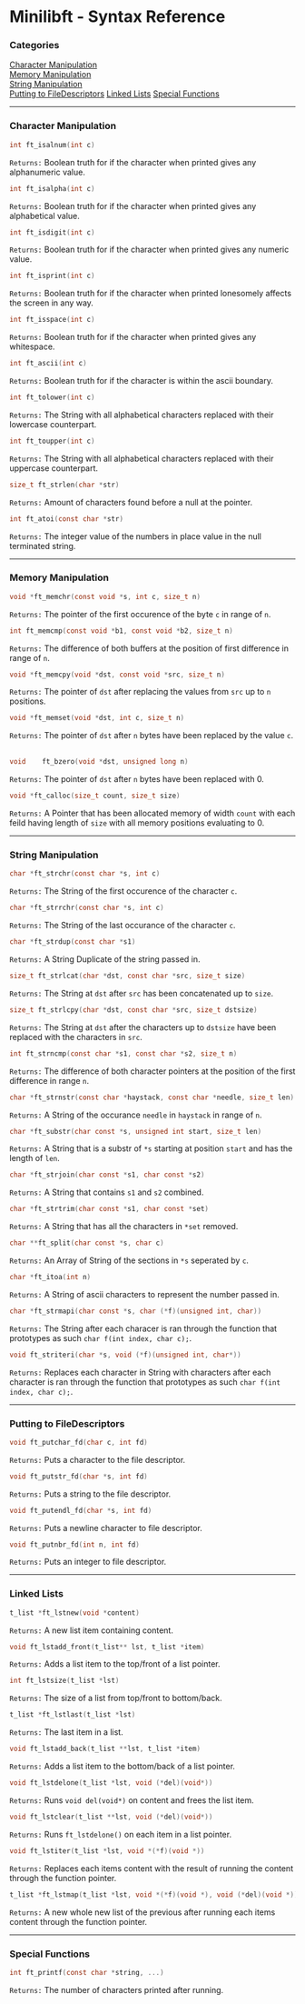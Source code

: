 # Minilibft - Syntax Reference
### Categories
[Character Manipulation](#character-manipulation "Navigate to Character based functions")  
[Memory Manipulation](#memory-manipulation "Navigate to Memory based functions")  
[String Manipulation](#string-manipulation "Navigate to String based functions")  
[Putting to FileDescriptors](#putting-to-filedescriptors "Navigate to typed printing functions")
[Linked Lists](#linked-lists "Navigate to Linked list Manipulative functions")
[Special Functions](#special-functions "Navigate to Special Functions")
___
### Character Manipulation
```c
int ft_isalnum(int c)
```
`Returns:` Boolean truth for if the character when printed gives any alphanumeric value.
&nbsp;
```c
int ft_isalpha(int c)
```
`Returns:` Boolean truth for if the character when printed gives any alphabetical value.
&nbsp;
```c
int ft_isdigit(int c)
```
`Returns:` Boolean truth for if the character when printed gives any numeric value.
&nbsp;
```c
int ft_isprint(int c)
```
`Returns:` Boolean truth for if the character when printed lonesomely affects the screen in any way.
&nbsp;
```c
int ft_isspace(int c)
```
`Returns:` Boolean truth for if the character when printed gives any whitespace.
&nbsp;
```c
int ft_ascii(int c)
```
`Returns:` Boolean truth for if the character is within the ascii boundary.
&nbsp;
```c
int ft_tolower(int c)
```
`Returns:` The String with all alphabetical characters replaced with their lowercase counterpart.
&nbsp;
```c
int ft_toupper(int c)
```
`Returns:` The String with all alphabetical characters replaced with their uppercase counterpart.
&nbsp;
```c
size_t ft_strlen(char *str)
```
`Returns:` Amount of characters found before a null at the pointer.
&nbsp;
```c
int ft_atoi(const char *str)
```
`Returns:` The integer value of the numbers in place value in the null terminated string.
___
### Memory Manipulation
```c
void *ft_memchr(const void *s, int c, size_t n)
```
`Returns:` The pointer of the first occurence of the byte `c` in range of `n`.
&nbsp;
```c
int ft_memcmp(const void *b1, const void *b2, size_t n)
```
`Returns:` The difference of both buffers at the position of first difference in range of `n`.
&nbsp;
```c
void *ft_memcpy(void *dst, const void *src, size_t n)
```
`Returns:` The pointer of `dst` after replacing the values from `src` up to `n` positions.
&nbsp;
```c
void *ft_memset(void *dst, int c, size_t n)
```
`Returns:` The pointer of `dst` after `n` bytes have been replaced by the value `c`.
&nbsp;
```c
void	ft_bzero(void *dst, unsigned long n)
```
`Returns:` The pointer of `dst` after `n` bytes have been replaced with 0.
&nbsp;
```c
void *ft_calloc(size_t count, size_t size)
```
`Returns:` A Pointer that has been allocated memory of width `count` with each feild having length of `size` with all memory positions evaluating to 0.
___
### String Manipulation
```c
char *ft_strchr(const char *s, int c)
```
`Returns:` The String of the first occurence of the character `c`.
&nbsp;
```c
char *ft_strrchr(const char *s, int c)
```
`Returns:` The String of the last occurance of the character `c`.
&nbsp;
```c
char *ft_strdup(const char *s1)
```
`Returns:` A String Duplicate of the string passed in.
&nbsp;
```c
size_t ft_strlcat(char *dst, const char *src, size_t size)
```
`Returns:` The String at `dst` after `src` has been concatenated up to `size`.
&nbsp;
```c
size_t ft_strlcpy(char *dst, const char *src, size_t dstsize)
```
`Returns:` The String at `dst` after the characters up to `dstsize` have been replaced with the characters in `src`.
&nbsp;
```c
int ft_strncmp(const char *s1, const char *s2, size_t n)
```
`Returns:` The difference of both character pointers at the position of the first difference in range `n`.
&nbsp;
```c
char *ft_strnstr(const char *haystack, const char *needle, size_t len)
```
`Returns:` A String of the occurance `needle` in `haystack` in range of `n`.
&nbsp;
```c
char *ft_substr(char const *s, unsigned int start, size_t len)
```
`Returns:` A String that is a substr of `*s` starting at position `start` and has the length of `len`.
&nbsp;
```c
char *ft_strjoin(char const *s1, char const *s2)
```
`Returns:` A String that contains `s1` and `s2` combined.
&nbsp;
```c
char *ft_strtrim(char const *s1, char const *set)
```
`Returns:` A String that has all the characters in `*set` removed.
&nbsp;
```c
char **ft_split(char const *s, char c)
```
`Returns:` An Array of String of the sections in `*s` seperated by `c`.
&nbsp;
```c
char *ft_itoa(int n)
```
`Returns:` A String of ascii characters to represent the number passed in.
&nbsp;
```c
char *ft_strmapi(char const *s, char (*f)(unsigned int, char))
```
`Returns:` The String after each characer is ran through the function that prototypes as such `char f(int index, char c);`.
&nbsp;
```c
void ft_striteri(char *s, void (*f)(unsigned int, char*))
```
`Returns:` Replaces each character in String with characters after each character is ran through the function that prototypes as such `char f(int index, char c);`.
___
### Putting to FileDescriptors
```c
void ft_putchar_fd(char c, int fd)
```
`Returns:` Puts a character to the file descriptor.
&nbsp;
```c
void ft_putstr_fd(char *s, int fd)
```
`Returns:` Puts a string to the file descriptor.
&nbsp;
```c
void ft_putendl_fd(char *s, int fd)
```
`Returns:` Puts a newline character to file descriptor.
&nbsp;
```c
void ft_putnbr_fd(int n, int fd)
```
`Returns:` Puts an integer to file descriptor.
___
### Linked Lists
```c
t_list *ft_lstnew(void *content)
```
`Returns:` A new list item containing content.
&nbsp;
```c
void ft_lstadd_front(t_list** lst, t_list *item)
```
`Returns:` Adds a list item to the top/front of a list pointer.
&nbsp;
```c
int ft_lstsize(t_list *lst)
```
`Returns:` The size of a list from top/front to bottom/back.
&nbsp;
```c
t_list *ft_lstlast(t_list *lst)
```
`Returns:` The last item in a list.
&nbsp;
```c
void ft_lstadd_back(t_list **lst, t_list *item)
```
`Returns:` Adds a list item to the bottom/back of a list pointer.
&nbsp;
```c
void ft_lstdelone(t_list *lst, void (*del)(void*))
```
`Returns:` Runs `void del(void*)` on content and frees the list item.
&nbsp;
```c
void ft_lstclear(t_list **lst, void (*del)(void*))
```
`Returns:` Runs `ft_lstdelone()` on each item in a list pointer.
&nbsp;
```c
void ft_lstiter(t_list *lst, void *(*f)(void *))
```
`Returns:` Replaces each items content with the result of running the content through the function pointer.
&nbsp;
```c
t_list *ft_lstmap(t_list *lst, void *(*f)(void *), void (*del)(void *))
```
`Returns:` A new whole new list of the previous after running each items content through the function pointer.
___
### Special Functions
```c
int ft_printf(const char *string, ...)
```
`Returns:` The number of characters printed after running.